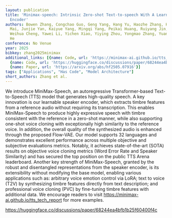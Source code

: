 ```yaml
---
layout: publication
title: 'Minimax-speech: Intrinsic Zero-shot Text-to-speech With A Learnable Speaker
  Encoder'
authors: Bowen Zhang, Congchao Guo, Geng Yang, Hang Yu, Haozhe Zhang, Heidi Lei, Jialong
  Mai, Junjie Yan, Kaiyue Yang, Mingqi Yang, Peikai Huang, Ruiyang Jin, Sitan Jiang,
  Weihua Cheng, Yawei Li, Yichen Xiao, Yiying Zhou, Yongmao Zhang, Yuan Lu, Yucen
  He
conference: No Venue
year: 2025
bibkey: zhang2025minimax
additional_links: [{name: Code, url: 'https://minimax-ai.github.io/tts_tech_report'},
  {name: Code, url: 'https://huggingface.co/discussions/paper/68244ea4bfb1b25f60400f4c'},
  {name: Paper, url: 'https://arxiv.org/abs/hf2505.07916'}]
tags: ["Applications", "Has Code", "Model Architecture"]
short_authors: Zhang et al.
---
```

We introduce MiniMax-Speech, an autoregressive Transformer-based Text-to-Speech (TTS) model that generates high-quality speech. A key innovation is our learnable speaker encoder, which extracts timbre features from a reference audio without requiring its transcription. This enables MiniMax-Speech to produce highly expressive speech with timbre consistent with the reference in a zero-shot manner, while also supporting one-shot voice cloning with exceptionally high similarity to the reference voice. In addition, the overall quality of the synthesized audio is enhanced through the proposed Flow-VAE. Our model supports 32 languages and demonstrates excellent performance across multiple objective and subjective evaluations metrics. Notably, it achieves state-of-the-art (SOTA) results on objective voice cloning metrics (Word Error Rate and Speaker Similarity) and has secured the top position on the public TTS Arena leaderboard. Another key strength of MiniMax-Speech, granted by the robust and disentangled representations from the speaker encoder, is its extensibility without modifying the base model, enabling various applications such as: arbitrary voice emotion control via LoRA; text to voice (T2V) by synthesizing timbre features directly from text description; and professional voice cloning (PVC) by fine-tuning timbre features with additional data. We encourage readers to visit https://minimax-ai.github.io/tts_tech_report for more examples.

https://huggingface.co/discussions/paper/68244ea4bfb1b25f60400f4c